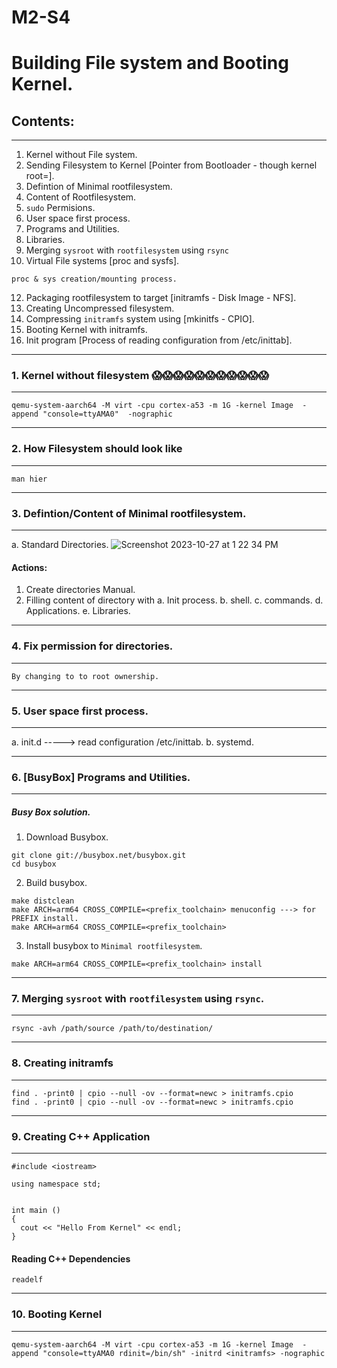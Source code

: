 # M2-S4

# Building File system and Booting Kernel.


## Contents:
----------------------------------------------------------------------------------------------------------------------------------------------------------------------------------------------------------
1. Kernel without File system.
2. Sending Filesystem to Kernel [Pointer from Bootloader - though kernel root=<command>].
3. Defintion of Minimal rootfilesystem.
4. Content of Rootfilesystem.
5. `sudo` Permisions.
6. User space first process.
7. Programs and Utilities.
8. Libraries.
9. Merging `sysroot` with `rootfilesystem` using `rsync`
10. Virtual File systems [proc and sysfs].
```
proc & sys creation/mounting process.
```
12. Packaging rootfilesystem to target [initramfs - Disk Image - NFS].
13. Creating Uncompressed filesystem.
14. Compressing `initramfs` system using [mkinitfs - CPIO].
15. Booting Kernel with initramfs.
16. Init program [Process of reading configuration from /etc/inittab].
----------------------------------------------------------------------------------------------------------------------------------------------------------------------------------------------------------

### 1. Kernel without filesystem 😱😱😱😱😱😱😱😱😱😱😱
----------------------------------------------------------------------------------------------------------------------------------------------------------------------------------------------------------

```
qemu-system-aarch64 -M virt -cpu cortex-a53 -m 1G -kernel Image  -append "console=ttyAMA0"  -nographic
```
----------------------------------------------------------------------------------------------------------------------------------------------------------------------------------------------------------
### 2. How Filesystem should look like
----------------------------------------------------------------------------------------------------------------------------------------------------------------------------------------------------------
```
man hier
```

----------------------------------------------------------------------------------------------------------------------------------------------------------------------------------------------------------
### 3. Defintion/Content of Minimal rootfilesystem.
----------------------------------------------------------------------------------------------------------------------------------------------------------------------------------------------------------
a. Standard Directories.
![Screenshot 2023-10-27 at 1 22 34 PM](https://github.com/embeddedlinuxworkshop/M2-S4/assets/139722851/e79bfce8-c634-4582-a315-cf7733e0d2bb)

#### Actions:
1. Create directories Manual.
2. Filling content of directory with
   a. Init process.
   b. shell.
   c. commands.
   d. Applications.
   e. Libraries.

----------------------------------------------------------------------------------------------------------------------------------------------------------------------------------------------------------

### 4. Fix permission for directories.

----------------------------------------------------------------------------------------------------------------------------------------------------------------------------------------------------------

```
By changing to to root ownership.
```
----------------------------------------------------------------------------------------------------------------------------------------------------------------------------------------------------------

### 5. User space first process.

----------------------------------------------------------------------------------------------------------------------------------------------------------------------------------------------------------

a. init.d -----> read configuration /etc/inittab.
b. systemd.

----------------------------------------------------------------------------------------------------------------------------------------------------------------------------------------------------------

### 6. [BusyBox] Programs and Utilities.

----------------------------------------------------------------------------------------------------------------------------------------------------------------------------------------------------------

##### Busy Box solution.

1. Download Busybox.

```
git clone git://busybox.net/busybox.git
cd busybox
```

2. Build busybox.


```
make distclean
make ARCH=arm64 CROSS_COMPILE=<prefix_toolchain> menuconfig ---> for PREFIX install.
make ARCH=arm64 CROSS_COMPILE=<prefix_toolchain>
```

3. Install busybox to `Minimal rootfilesystem`.

```
make ARCH=arm64 CROSS_COMPILE=<prefix_toolchain> install
```

----------------------------------------------------------------------------------------------------------------------------------------------------------------------------------------------------------

### 7. Merging `sysroot` with `rootfilesystem` using `rsync`.

----------------------------------------------------------------------------------------------------------------------------------------------------------------------------------

```
rsync -avh /path/source /path/to/destination/
```

----------------------------------------------------------------------------------------------------------------------------------------------------------------------------------------------------------

### 8. Creating initramfs

----------------------------------------------------------------------------------------------------------------------------------------------------------------------------------------------------------

```
find . -print0 | cpio --null -ov --format=newc > initramfs.cpio
find . -print0 | cpio --null -ov --format=newc > initramfs.cpio
```

----------------------------------------------------------------------------------------------------------------------------------------------------------------------------------------------------------


### 9. Creating C++ Application

----------------------------------------------------------------------------------------------------------------------------------------------------------------------------------------------------------


```
#include <iostream>

using namespace std;


int main ()
{
  cout << "Hello From Kernel" << endl;
}

```

#### Reading C++ Dependencies

```
readelf
```

----------------------------------------------------------------------------------------------------------------------------------------------------------------------------------------------------------

### 10. Booting Kernel

----------------------------------------------------------------------------------------------------------------------------------------------------------------------------------------------------------

```
qemu-system-aarch64 -M virt -cpu cortex-a53 -m 1G -kernel Image  -append "console=ttyAMA0 rdinit=/bin/sh" -initrd <initramfs> -nographic
```

